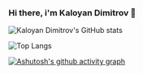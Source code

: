 ### Hi there, i'm Kaloyan Dimitrov 👋

![Kaloyan Dimitrov's GitHub stats](https://github-readme-stats.vercel.app/api?username=Kaloioanness&theme=dracula&show_icons=true)

![Top Langs](https://github-readme-stats.vercel.app/api/top-langs/?username=Kaloioanness&hide_progress=true)

[![Ashutosh's github activity graph](https://github-readme-activity-graph.vercel.app/graph?username=Kaloioanness)](https://github.com/Kaloioanness/github-readme-activity-graph)
